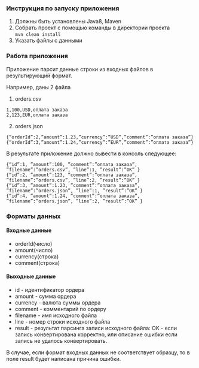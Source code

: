 ### Инструкция по запуску приложения

1. Должны быть установлены Java8, Maven  
2. Собрать проект с помощью команды в директории проекта  
   ```mvn clean install```  
3. Указать файлы с данными

### Работа приложения

Приложение парсит данные строки из входных файлов в результирующий формат.  

Например, даны 2 файла  
1. orders.csv  
```
1,100,USD,оплата заказа  
2,123,EUR,оплата заказа  
```  
2. orders.json  
```
{“orderId”:2,”amount”:1.23,”currency”:”USD”,”comment”:”оплата заказа”}
{“orderId”:3,”amount”:1.24,”currency”:”EUR”,”comment”:”оплата заказа”}
```  

В результате приложение должно вывести в консоль следующее:  
```
{“id”:1, ”amount”:100, ”comment”:”оплата заказа”, ”filename”:”orders.csv”, ”line”:1, ”result”:”OK” }
{“id”:2, ”amount”:123, ”comment”:”оплата заказа”, ”filename”:”orders.csv”, ”line”:2, ”result”:”OK” }
{“id”:3, ”amount”:1.23, ”comment”:”оплата заказа”, ”filename”:”orders.json”, ”line”:1, ”result”:”OK” }
{“id”:4, ”amount”:1.24, ”comment”:”оплата заказа”, ”filename”:”orders.json”, ”line”:2, ”result”:”OK” }
```  

### Форматы данных  
#### Входные данные
- orderId(число)
- amount(число)  
- currency(строка)  
- comment(строка)  

#### Выходные данные  
- id - идентификатор ордера
- amount - сумма ордера
- currency - валюта суммы ордера
- comment - комментарий по ордеру
- filename - имя исходного файла
- line - номер строки исходного файла
- result - результат парсинга записи исходного файла: OK - если запись конвертирована корректно, или описание ошибки если запись не удалось конвертировать.  

В случае, если формат входных данных не соответствует образцу, то в поле result будет написана причина ошибки.